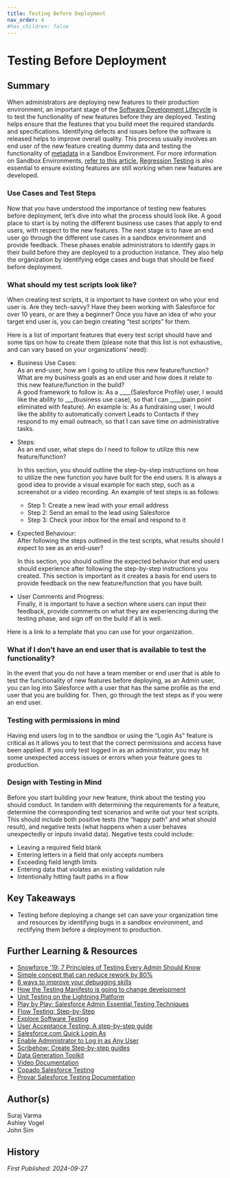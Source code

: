 ```yaml
---
title: Testing Before Deployment
nav_order: 4
#has_children: false
---
```

# Testing Before Deployment

## Summary

When administrators are deploying new features to their production environment, an important stage of the [Software Development Lifecycle](https://aws.amazon.com/what-is/sdlc/) is to test the functionality of new features before they are deployed. Testing helps ensure that the features that you build meet the required standards and specifications. Identifying defects and issues before the software is released helps to improve overall quality. This process usually involves an end user of the new feature creating dummy data and testing the functionality of [metadata](https://elements.cloud/blog/understanding-salesforce-metadata-a-guide-for-non-techies/) in a Sandbox Environment. For more information on Sandbox Environments, [refer to this article.](https://docs.google.com/document/d/15qd4DIFMleltNCkn4zbUeSQUg0-7xRL9JJTMsrmHYm4/edit)  [Regression Testing](https://www.salesforceben.com/introduction-to-regression-testing-in-salesforce/) is also essential to ensure existing features are still working when new features are developed.

### Use Cases and Test Steps

Now that you have understood the importance of testing new features before deployment, let’s dive into what the process should look like. A good place to start is by noting the different business use cases that apply to end users, with respect to the new features. The next stage is to have an end user go through the different use cases in a sandbox environment and provide feedback. These phases enable administrators to identify gaps in their build before they are deployed to a production instance. They also help the organization by identifying edge cases and bugs that should be fixed before deployment. 

### What should my test scripts look like? 

When creating test scripts, it is important to have context on who your end user is. Are they tech-savvy? Have they been working with Salesforce for over 10 years, or are they a beginner? Once you have an idea of who your target end user is, you can begin creating “test scripts” for them. 

Here is a list of important features that every test script should have and some tips on how to create them (please note that this list is not exhaustive, and can vary based on your organizations’ need):

- Business Use Cases:  
  As an end-user, how am I going to utilize this new feature/function? What are my business goals as an end user and how does it relate to this new feature/function in the build?  
  A good framework to follow is: As a \_\_\_\_(Salesforce Profile) user, I would like the ability to \_\_\_(business use case), so that I can \_\_\_\_(pain point eliminated with feature). An example is: As a fundraising user, I would like the ability to automatically convert Leads to Contacts if they respond to my email outreach, so that I can save time on administrative tasks. 

- Steps:  
  As an end user, what steps do I need to follow to utilize this new feature/function?

  In this section, you should outline the step-by-step instructions on how to utilize the new function you have built for the end users. It is always a good idea to provide a visual example for each step, such as a screenshot or a video recording. An example of test steps is as follows:   
  - Step 1: Create a new lead with your email address  
  - Step 2: Send an email to the lead using Salesforce  
  - Step 3: Check your inbox for the email and respond to it

- Expected Behaviour:  
  After following the steps outlined in the test scripts, what results should I expect to see as an end-user? 

  In this section, you should outline the expected behavior that end users should experience after following the step-by-step instructions you created. This section is important as it creates a basis for end users to provide feedback on the new feature/function that you have built. 

- User Comments and Progress:  
  Finally, it is important to have a section where users can input their feedback, provide comments on what they are experiencing during the testing phase, and sign off on the build if all is well. 

Here is a link to a template that you can use for your organization. 

### What if I don't have an end user that is available to test the functionality? 

In the event that you do not have a team member or end user that is able to test the functionality of new features before deploying, as an Admin user, you can log into Salesforce with a user that has the same profile as the end user that you are building for. Then, go through the test steps as if you were an end user. 

### Testing with permissions in mind

Having end users log in to the sandbox or using the “Login As” feature is critical as it allows you to test that the correct permissions and access have been applied. If you only test logged in as an administrator, you may hit some unexpected access issues or errors when your feature goes to production.

### Design with Testing in Mind

Before you start building your new feature, think about the testing you should conduct. In tandem with determining the requirements for a feature, determine the corresponding test scenarios and write out your test scripts. This should include both positive tests (the “happy path” and what should result), and negative tests (what happens when a user behaves unexpectedly or inputs invalid data). Negative tests could include:

* Leaving a required field blank  
* Entering letters in a field that only accepts numbers  
* Exceeding field length limits  
* Entering data that violates an existing validation rule  
* Intentionally hitting fault paths in a flow

## Key Takeaways

* Testing before deploying a change set can save your organization time and resources by identifying bugs in a sandbox environment, and rectifying them before a deployment to production. 

## Further Learning & Resources

* [Snowforce '19: 7 Principles of Testing Every Admin Should Know](https://app.pluralsight.com/library/courses/snowforce-2019-session-11/transcript)  
* [Simple concept that can reduce rework by 80%](https://elements.cloud/blog/simple-concept-that-can-reduce-rework-by-80/)  
* [6 ways to improve your debugging skills](https://www.functionize.com/blog/6-ways-to-improve-your-debugging-skills)  
* [How the Testing Manifesto is going to change development](https://www.techtarget.com/searchsoftwarequality/opinion/How-the-Testing-Manifesto-is-going-to-change-development?Offer=abt_pubpro_AI-Insider)  
* [Unit Testing on the Lightning Platform](https://trailhead.salesforce.com/content/learn/modules/unit-testing-on-the-lightning-platform)  
* [Play by Play: Salesforce Admin Essential Testing Techniques](https://app.pluralsight.com/library/courses/salesforce-admin-essential-testing-techniques/table-of-contents)  
* [Flow Testing: Step-by-Step](https://trailhead.salesforce.com/content/learn/modules/flow-testing-and-distribution)  
* [Explore Software Testing](https://trailhead.salesforce.com/content/learn/trails/explore-software-testing)  
* [User Acceptance Testing: A step-by-step guide](https://www.amazon.com/User-Acceptance-Testing-Step-Step/dp/1780171676/ref=asc_df_1780171676/?tag=hyprod-20&linkCode=df0&hvadid=312140868236&hvpos=&hvnetw=g&hvrand=5593528594256761555&hvpone=&hvptwo=&hvqmt=&hvdev=c&hvdvcmdl=&hvlocint=&hvlocphy=9021744&hvtargid=pla-312584180391&psc=1)  
* [Salesforce.com Quick Login As](https://chrome.google.com/webstore/detail/salesforcecom-quick-login/dccccilgophpadpomgajjlkkioipoojh)  
* [Enable Administrator to Log in as Any User](https://www.youtube.com/watch?v=Ppji7hjc8Ks)  
* [Scribehow: Create Step-by-step guides](http://www.scribehow.com)  
* [Data Generation Toolkit](https://github.com/SFDO-Community-Sprints/DataGenerationToolkit)  
* [Video Documentation](https://www.guidde.com/)  
* [Copado Salesforce Testing](https://www.copado.com/product-detail/salesforce-testing)  
* [Provar Salesforce Testing Documentation](https://documentation.provar.com/documentation/)

## Author(s)

Suraj Varma  
Ashley Vogel  
John Sim

## History
_First Published: 2024-09-27_